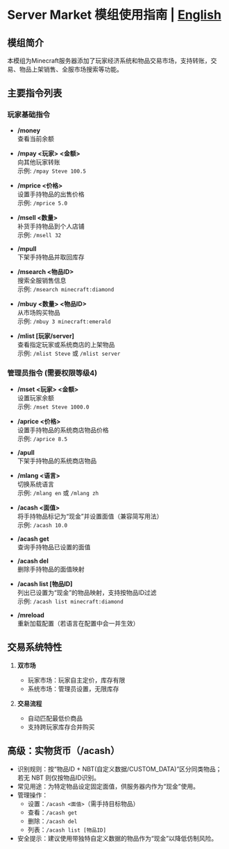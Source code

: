# Server Market 模组使用指南 | [English](./README_EN.md)

## 模组简介
本模组为Minecraft服务器添加了玩家经济系统和物品交易市场，支持转账，交易、物品上架销售、全服市场搜索等功能。

## 主要指令列表

### 玩家基础指令
- **/money**  
  查看当前余额

- **/mpay <玩家> <金额>**  
  向其他玩家转账  
  示例: `/mpay Steve 100.5`

- **/mprice <价格>**  
  设置手持物品的出售价格  
  示例: `/mprice 5.0`

- **/msell <数量>**  
  补货手持物品到个人店铺  
  示例: `/msell 32`

- **/mpull**  
  下架手持物品并取回库存

- **/msearch <物品ID>**  
  搜索全服销售信息  
  示例: `/msearch minecraft:diamond`

- **/mbuy <数量> <物品ID>**  
  从市场购买物品  
  示例: `/mbuy 3 minecraft:emerald`

- **/mlist [玩家/server]**  
  查看指定玩家或系统商店的上架物品  
  示例: `/mlist Steve` 或 `/mlist server`

### 管理员指令 (需要权限等级4)
- **/mset <玩家> <金额>**  
  设置玩家余额  
  示例: `/mset Steve 1000.0`

- **/aprice <价格>**  
  设置手持物品的系统商店物品价格  
  示例: `/aprice 8.5`

- **/apull**  
  下架手持物品的系统商店物品

- **/mlang <语言>**  
  切换系统语言  
  示例: `/mlang en` 或 `/mlang zh`

- **/acash <面值>**  
  将手持物品标记为“现金”并设置面值（兼容简写用法）  
  示例: `/acash 10.0`

- **/acash get**  
  查询手持物品已设置的面值

- **/acash del**  
  删除手持物品的面值映射

- **/acash list [物品ID]**  
  列出已设置为“现金”的物品映射，支持按物品ID过滤  
  示例: `/acash list minecraft:diamond`

- **/mreload**  
  重新加载配置（若语言在配置中会一并生效）

## 交易系统特性
1. **双市场**
   - 玩家市场：玩家自主定价，库存有限
   - 系统市场：管理员设置，无限库存

2. **交易流程**
   - 自动匹配最低价商品
   - 支持跨玩家库存合并购买

## 高级：实物货币（/acash）
- 识别规则：按“物品ID + NBT(自定义数据/CUSTOM_DATA)”区分同类物品；若无 NBT 则仅按物品ID识别。
- 常见用途：为特定物品设定固定面值，供服务器内作为“现金”使用。
- 管理操作：
  - 设置：`/acash <面值>`（需手持目标物品）
  - 查看：`/acash get`
  - 删除：`/acash del`
  - 列表：`/acash list [物品ID]`
- 安全提示：建议使用带独特自定义数据的物品作为“现金”以降低仿制风险。
